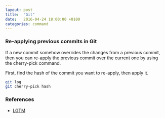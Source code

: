 ```yaml
---
layout: post
title:  "Git"
date:   2016-04-24 18:00:00 +0100
categories: command
---
```


### Re-applying previous commits in Git

If a new commit somehow overrides the changes from a previous commit, then you can re-apply the previous commit over the current one by using the cherry-pick command.

First, find the hash of the commit you want to re-apply, then apply it.

```bash
git log
git cherry-pick hash
```

### References

- [LGTM](https://lgtm.co)
